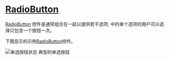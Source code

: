 # [RadioButton](https://docs.microsoft.com/en-us/dotnet/framework/wpf/controls/radiobutton)

[RadioButton](https://docs.microsoft.com/zh-cn/dotnet/api/system.windows.controls.radiobutton) 控件是通常组合在一起以提供若干选项; 中的单个选项的用户可以选择只包含一个按钮一次。

下图显示的示例[RadioButton](https://docs.microsoft.com/zh-cn/dotnet/api/system.windows.controls.radiobutton)控件。

![单选按钮状态](https://docs.microsoft.com/zh-cn/dotnet/framework/wpf/controls/media/ss-ctl-radiobuttons.gif)
典型的单选按钮